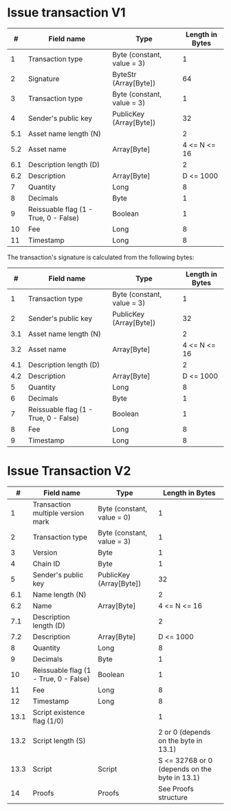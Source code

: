 # Issue transaction V1

| # | Field name | Type | Length in Bytes |
| --- | --- | --- | --- |
| 1 | Transaction type | Byte \(constant, value = 3\) | 1
| 2 | Signature | ByteStr \(Array[Byte]\) | 64
| 3 | Transaction type | Byte \(constant, value = 3\) | 1
| 4 | Sender's public key | PublicKey \(Array[Byte]\) | 32
| 5.1 | Asset name length \(N\) |  | 2
| 5.2 | Asset name | Array[Byte] | 4 <= N <= 16
| 6.1 | Description length \(D\) |  | 2
| 6.2 | Description | Array[Byte] | D <= 1000
| 7 | Quantity | Long | 8
| 8 | Decimals | Byte | 1
| 9 | Reissuable flag \(1 - True, 0 - False\) | Boolean | 1
| 10 | Fee | Long | 8
| 11 | Timestamp | Long | 8

The transaction's signature is calculated from the following bytes:

| # | Field name | Type | Length in Bytes |
| --- | --- | --- | --- |
| 1 | Transaction type | Byte \(constant, value = 3\) | 1
| 2 | Sender's public key | PublicKey \(Array[Byte]\) | 32
| 3.1 | Asset name length \(N\) |  | 2
| 3.2 | Asset name | Array[Byte] | 4 <= N <= 16
| 4.1 | Description length \(D\) |  | 2
| 4.2 | Description | Array[Byte] | D <= 1000
| 5 | Quantity | Long | 8 |
| 6 | Decimals | Byte | 1 |
| 7 | Reissuable flag \(1 - True, 0 - False\) | Boolean | 1
| 8 | Fee | Long | 8 |
| 9 | Timestamp | Long | 8 |

# Issue Transaction V2

| # | Field name | Type | Length in Bytes |
| --- | --- | --- | --- |
| 1 | Transaction multiple version mark | Byte \(constant, value = 0\) | 1
| 2 | Transaction type | Byte \(constant, value = 3\) | 1
| 3 | Version | Byte | 1
| 4 | Chain ID | Byte | 1
| 5 | Sender's public key | PublicKey \(Array[Byte]\) | 32
| 6.1 | Name length \(N\) |  | 2
| 6.2 | Name | Array[Byte] | 4 <= N <= 16
| 7.1 | Description length \(D\) |  | 2
| 7.2 | Description | Array[Byte] | D <= 1000
| 8 | Quantity | Long | 8
| 9 | Decimals | Byte | 1
| 10 | Reissuable flag \(1 - True, 0 - False\) | Boolean | 1
| 11 | Fee | Long | 8
| 12 | Timestamp | Long | 8
| 13.1 | Script existence flag \(1/0\) |  | 1
| 13.2 | Script length \(S\) |  | 2 or 0 \(depends on the byte in 13.1\)
| 13.3 | Script | Script | S <= 32768 or 0 \(depends on the byte in 13.1\)
| 14 | Proofs | Proofs | See Proofs structure
